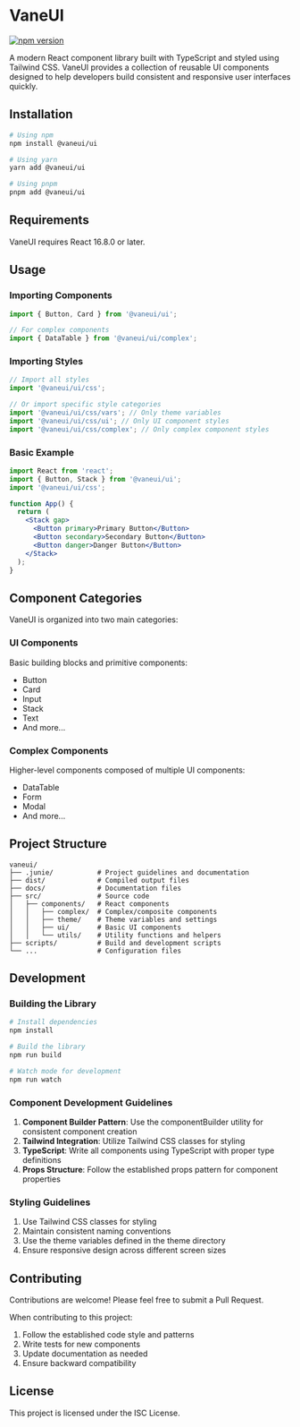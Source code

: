 # VaneUI

[![npm version](https://img.shields.io/npm/v/%40vaneui/ui.svg?style=flat)](https://www.npmjs.com/package/%40vaneui/ui)

A modern React component library built with TypeScript and styled using Tailwind CSS. VaneUI provides a collection of reusable UI components designed to help developers build consistent and responsive user interfaces quickly.

## Installation

```bash
# Using npm
npm install @vaneui/ui

# Using yarn
yarn add @vaneui/ui

# Using pnpm
pnpm add @vaneui/ui
```

## Requirements

VaneUI requires React 16.8.0 or later.

## Usage

### Importing Components

```jsx
import { Button, Card } from '@vaneui/ui';

// For complex components
import { DataTable } from '@vaneui/ui/complex';
```

### Importing Styles

```jsx
// Import all styles
import '@vaneui/ui/css';

// Or import specific style categories
import '@vaneui/ui/css/vars'; // Only theme variables
import '@vaneui/ui/css/ui'; // Only UI component styles
import '@vaneui/ui/css/complex'; // Only complex component styles
```

### Basic Example

```jsx
import React from 'react';
import { Button, Stack } from '@vaneui/ui';
import '@vaneui/ui/css';

function App() {
  return (
    <Stack gap>
      <Button primary>Primary Button</Button>
      <Button secondary>Secondary Button</Button>
      <Button danger>Danger Button</Button>
    </Stack>
  );
}
```

## Component Categories

VaneUI is organized into two main categories:

### UI Components

Basic building blocks and primitive components:

- Button
- Card
- Input
- Stack
- Text
- And more...

### Complex Components

Higher-level components composed of multiple UI components:

- DataTable
- Form
- Modal
- And more...

## Project Structure

```
vaneui/
├── .junie/           # Project guidelines and documentation
├── dist/             # Compiled output files
├── docs/             # Documentation files
├── src/              # Source code
│   ├── components/   # React components
│   │   ├── complex/  # Complex/composite components
│   │   ├── theme/    # Theme variables and settings
│   │   ├── ui/       # Basic UI components
│   │   └── utils/    # Utility functions and helpers
├── scripts/          # Build and development scripts
└── ...               # Configuration files
```

## Development

### Building the Library

```bash
# Install dependencies
npm install

# Build the library
npm run build

# Watch mode for development
npm run watch
```

### Component Development Guidelines

1. **Component Builder Pattern**: Use the componentBuilder utility for consistent component creation
2. **Tailwind Integration**: Utilize Tailwind CSS classes for styling
3. **TypeScript**: Write all components using TypeScript with proper type definitions
4. **Props Structure**: Follow the established props pattern for component properties

### Styling Guidelines

1. Use Tailwind CSS classes for styling
2. Maintain consistent naming conventions
3. Use the theme variables defined in the theme directory
4. Ensure responsive design across different screen sizes

## Contributing

Contributions are welcome! Please feel free to submit a Pull Request.

When contributing to this project:
1. Follow the established code style and patterns
2. Write tests for new components
3. Update documentation as needed
4. Ensure backward compatibility

## License

This project is licensed under the ISC License.